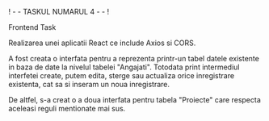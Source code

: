 
! - - TASKUL NUMARUL 4 - - !

Frontend Task

Realizarea unei aplicatii React ce include Axios si CORS.

A fost creata o interfata pentru a reprezenta printr-un tabel datele existente in baza de date la nivelul tabelei "Angajati". Totodata print intermediul interfetei create, putem edita, sterge sau actualiza orice inregistrare existenta, cat sa si inseram un noua inregistrare.

De altfel, s-a creat o a doua interfata pentru tabela "Proiecte" care respecta aceleasi reguli mentionate mai sus.
